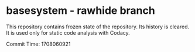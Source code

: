# basesystem - rawhide branch

This repository contains frozen state of the repository.
Its history is cleared. It is used only for static code
analysis with Codacy.

Commit Time: 1708060921